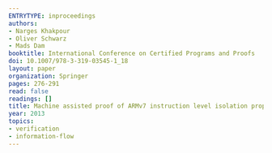 ```yaml
---
ENTRYTYPE: inproceedings
authors:
- Narges Khakpour
- Oliver Schwarz
- Mads Dam
booktitle: International Conference on Certified Programs and Proofs
doi: 10.1007/978-3-319-03545-1_18
layout: paper
organization: Springer
pages: 276-291
read: false
readings: []
title: Machine assisted proof of ARMv7 instruction level isolation properties
year: 2013
topics:
- verification
- information-flow
---
```


